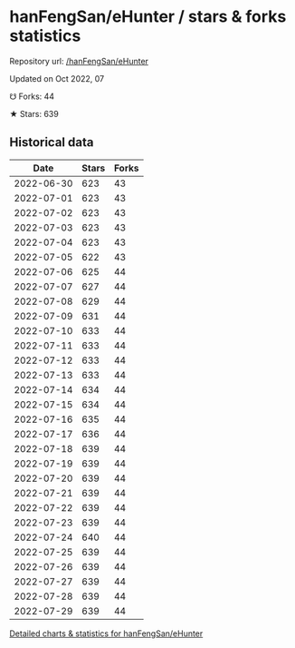 # hanFengSan/eHunter / stars & forks statistics

Repository url: [/hanFengSan/eHunter](https://github.com/hanFengSan/eHunter)

Updated on Oct 2022, 07

☋ Forks: 44

★ Stars: 639

## Historical data
| Date | Stars | Forks |
|------|-------|-------|
| 2022-06-30 | 623 | 43 | 
| 2022-07-01 | 623 | 43 | 
| 2022-07-02 | 623 | 43 | 
| 2022-07-03 | 623 | 43 | 
| 2022-07-04 | 623 | 43 | 
| 2022-07-05 | 622 | 43 | 
| 2022-07-06 | 625 | 44 | 
| 2022-07-07 | 627 | 44 | 
| 2022-07-08 | 629 | 44 | 
| 2022-07-09 | 631 | 44 | 
| 2022-07-10 | 633 | 44 | 
| 2022-07-11 | 633 | 44 | 
| 2022-07-12 | 633 | 44 | 
| 2022-07-13 | 633 | 44 | 
| 2022-07-14 | 634 | 44 | 
| 2022-07-15 | 634 | 44 | 
| 2022-07-16 | 635 | 44 | 
| 2022-07-17 | 636 | 44 | 
| 2022-07-18 | 639 | 44 | 
| 2022-07-19 | 639 | 44 | 
| 2022-07-20 | 639 | 44 | 
| 2022-07-21 | 639 | 44 | 
| 2022-07-22 | 639 | 44 | 
| 2022-07-23 | 639 | 44 | 
| 2022-07-24 | 640 | 44 | 
| 2022-07-25 | 639 | 44 | 
| 2022-07-26 | 639 | 44 | 
| 2022-07-27 | 639 | 44 | 
| 2022-07-28 | 639 | 44 | 
| 2022-07-29 | 639 | 44 | 


[Detailed charts & statistics for hanFengSan/eHunter](https://reviewgithub.com/rep/hanFengSan/eHunter)
